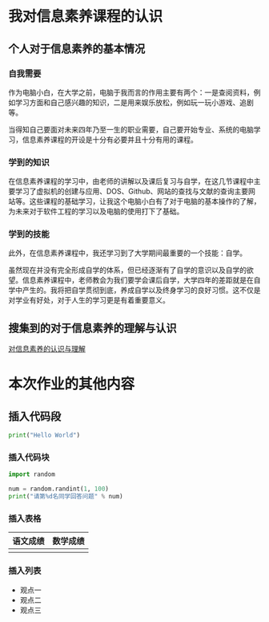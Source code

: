 # 我对信息素养课程的认识

## 个人对于信息素养的基本情况

### 自我需要

作为电脑小白，在大学之前，电脑于我而言的作用主要有两个：一是查阅资料，例如学习方面和自己感兴趣的知识，二是用来娱乐放松，例如玩一玩小游戏、追剧等。

当得知自己要面对未来四年乃至一生的职业需要，自己要开始专业、系统的电脑学习，信息素养课程的开设是十分有必要并且十分有用的课程。

### 学到的知识

在信息素养课程的学习中，由老师的讲解以及课后复习与自学，在这几节课程中主要学习了虚拟机的创建与应用、DOS、Github、网站的查找与文献的查询主要网站等。这些课程的基础学习，让我这个电脑小白有了对于电脑的基本操作的了解，为未来对于软件工程的学习以及电脑的使用打下了基础。

### 学到的技能

此外，在信息素养课程中，我还学习到了大学期间最重要的一个技能：自学。

虽然现在并没有完全形成自学的体系，但已经逐渐有了自学的意识以及自学的欲望。信息素养课程中，老师教会为我们要学会课后自学，大学四年的差距就是在自学中产生的。我将把自学贯彻到底，养成自学以及终身学习的良好习惯。这不仅是对学业有好处，对于人生的学习更是有着重要意义。

## 搜集到的对于信息素养的理解与认识

[对信息素养的认识与理解](https://wenku.baidu.com/view/9ba9bc191711cc7930b7161a.html)

# 本次作业的其他内容

## 插入代码段

```python
print("Hello World")
```

### 插入代码块

```python
import random

num = random.randint(1, 100)
print("请第%d名同学回答问题" % num)
```

### 插入表格

| 语文成绩 | 数学成绩 |
| -------- | -------- |
|          |          |

### 插入列表

- 观点一
- 观点二
- 观点三

